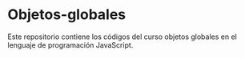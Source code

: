 # Objetos-globales
Este repositorio contiene los códigos del curso objetos globales en el lenguaje de programación JavaScript.

